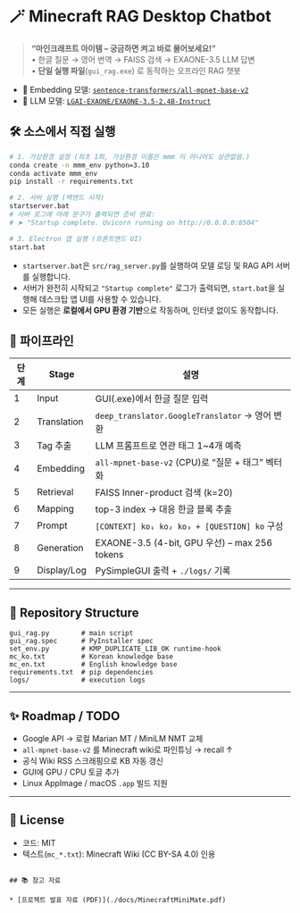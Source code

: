 # 🪄 Minecraft RAG Desktop Chatbot

> **“마인크래프트 아이템 – 궁금하면 켜고 바로 물어보세요!”**  
> • 한글 질문 → 영어 번역 → FAISS 검색 → EXAONE-3.5 LLM 답변  
> • **단일 실행 파일**(`gui_rag.exe`) 로 동작하는 오프라인 RAG 챗봇  

- 🔗 Embedding 모델: [`sentence-transformers/all-mpnet-base-v2`](https://huggingface.co/sentence-transformers/all-mpnet-base-v2)  
- 🔗 LLM 모델: [`LGAI-EXAONE/EXAONE-3.5-2.4B-Instruct`](https://huggingface.co/LGAI-EXAONE/EXAONE-3.5-2.4B-Instruct)

## 🛠️ 소스에서 직접 실행

```bash
# 1. 가상환경 설정 (최초 1회, 가상환경 이름은 mmm 이 아니어도 상관없음.)
conda create -n mmm_env python=3.10
conda activate mmm_env
pip install -r requirements.txt

# 2. 서버 실행 (백엔드 시작)
startserver.bat
# 서버 로그에 아래 문구가 출력되면 준비 완료:
# ➤ "Startup complete. Uvicorn running on http://0.0.0.0:8504"

# 3. Electron 앱 실행 (프론트엔드 UI)
start.bat
```

- `startserver.bat`은 `src/rag_server.py`를 실행하여 모델 로딩 및 RAG API 서버를 실행합니다.
- 서버가 완전히 시작되고 `"Startup complete"` 로그가 출력되면, `start.bat`을 실행해 데스크탑 앱 UI를 사용할 수 있습니다.
- 모든 실행은 **로컬에서 GPU 환경 기반**으로 작동하며, 인터넷 없이도 동작합니다.


## 🔎 파이프라인

| 단계 | Stage         | 설명 |
|------|---------------|------|
| 1    | Input         | GUI(.exe)에서 한글 질문 입력 |
| 2    | Translation   | `deep_translator.GoogleTranslator` → 영어 변환 |
| 3    | Tag 추출      | LLM 프롬프트로 연관 태그 1~4개 예측 |
| 4    | Embedding     | `all-mpnet-base-v2` (CPU)로 “질문 + 태그” 벡터화 |
| 5    | Retrieval     | FAISS Inner-product 검색 (k=20) |
| 6    | Mapping       | top-3 index → 대응 한글 블록 추출 |
| 7    | Prompt        | `[CONTEXT] ko₁ ko₂ ko₃ + [QUESTION] ko` 구성 |
| 8    | Generation    | EXAONE-3.5 (4-bit, GPU 우선) – max 256 tokens |
| 9    | Display/Log   | PySimpleGUI 출력 + `./logs/` 기록 |

---

## 📂 Repository Structure

```
gui_rag.py        # main script  
gui_rag.spec      # PyInstaller spec  
set_env.py        # KMP_DUPLICATE_LIB_OK runtime-hook  
mc_ko.txt         # Korean knowledge base  
mc_en.txt         # English knowledge base  
requirements.txt  # pip dependencies  
logs/             # execution logs  
```

---

## ✨ Roadmap / TODO

- Google API → 로컬 Marian MT / MiniLM NMT 교체  
- `all-mpnet-base-v2` 를 Minecraft wiki로 파인튜닝 → recall ↑  
- 공식 Wiki RSS 스크래핑으로 KB 자동 갱신  
- GUI에 GPU / CPU 토글 추가  
- Linux AppImage / macOS `.app` 빌드 지원  

---

## 📜 License

- 코드: MIT  
- 텍스트(`mc_*.txt`): Minecraft Wiki (CC BY-SA 4.0) 인용

```

## 📚 참고 자료

* [프로젝트 발표 자료 (PDF)](./docs/MinecraftMiniMate.pdf)

